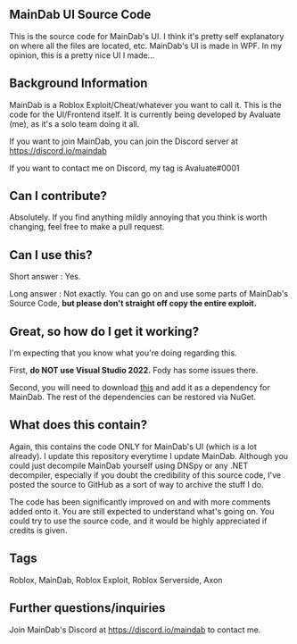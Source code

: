## MainDab UI Source Code
This is the source code for MainDab's UI. I think it's pretty self explanatory on where all the files are located, etc. MainDab's UI is made in WPF. In my opinion, this is a pretty nice UI I made... 

## Background Information
MainDab is a Roblox Exploit/Cheat/whatever you want to call it. This is the code for the UI/Frontend itself. It is currently being developed by Avaluate (me), as it's a solo team doing it all.

If you want to join MainDab, you can join the Discord server at https://discord.io/maindab

If you want to contact me on Discord, my tag is Avaluate#0001

## Can I contribute? 
Absolutely. If you find anything mildly annoying that you think is worth changing, feel free to make a pull request. 

## Can I use this?
Short answer : Yes.

Long answer : Not exactly. You can go on and use some parts of MainDab's Source Code, **but please don't straight off copy the entire exploit.**

## Great, so how do I get it working?
I'm expecting that you know what you're doing regarding this.

First, **do NOT use Visual Studio 2022.** Fody has some issues there.

Second, you will need to download [this](https://github.com/MainDabRblx/ProjectDab/raw/master/PastebinAPI.dll) and add it as a dependency for MainDab. The rest of the dependencies can be restored via NuGet.

## What does this contain?
Again, this contains the code ONLY for MainDab's UI (which is a lot already). I update this repository everytime I update MainDab. Although you could just decompile MainDab yourself using DNSpy or any .NET decompiler, especially if you doubt the credibility of this source code, I've posted the source to GitHub as a sort of way to archive the stuff I do.

The code has been significantly improved on and with more comments added onto it. You are still expected to understand what's going on. You could try to use the source code, and it would be highly appreciated if credits is given.

## Tags
Roblox, MainDab, Roblox Exploit, Roblox Serverside, Axon

## Further questions/inquiries 
Join MainDab's Discord at https://discord.io/maindab to contact me.
